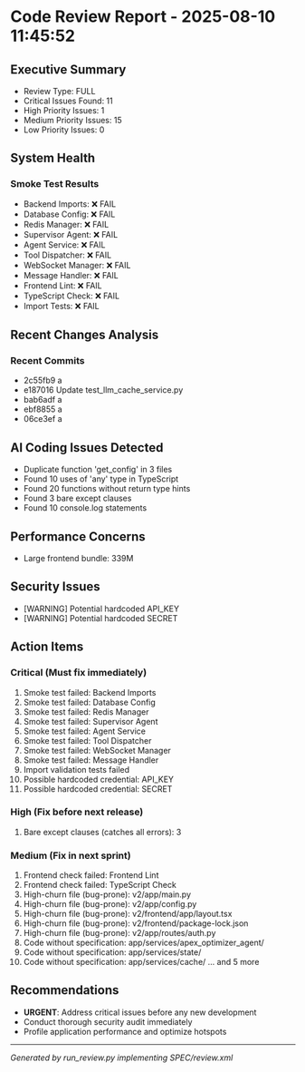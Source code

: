 # Code Review Report - 2025-08-10 11:45:52

## Executive Summary
- Review Type: FULL
- Critical Issues Found: 11
- High Priority Issues: 1
- Medium Priority Issues: 15
- Low Priority Issues: 0

## System Health
### Smoke Test Results
- Backend Imports: ❌ FAIL
- Database Config: ❌ FAIL
- Redis Manager: ❌ FAIL
- Supervisor Agent: ❌ FAIL
- Agent Service: ❌ FAIL
- Tool Dispatcher: ❌ FAIL
- WebSocket Manager: ❌ FAIL
- Message Handler: ❌ FAIL
- Frontend Lint: ❌ FAIL
- TypeScript Check: ❌ FAIL
- Import Tests: ❌ FAIL

## Recent Changes Analysis
### Recent Commits
- 2c55fb9 a
- e187016 Update test_llm_cache_service.py
- bab6adf a
- ebf8855 a
- 06ce3ef a

## AI Coding Issues Detected
- Duplicate function 'get_config' in 3 files
- Found 10 uses of 'any' type in TypeScript
- Found 20 functions without return type hints
- Found 3 bare except clauses
- Found 10 console.log statements

## Performance Concerns
- Large frontend bundle: 339M

## Security Issues
- [WARNING] Potential hardcoded API_KEY
- [WARNING] Potential hardcoded SECRET

## Action Items
### Critical (Must fix immediately)
1. Smoke test failed: Backend Imports
2. Smoke test failed: Database Config
3. Smoke test failed: Redis Manager
4. Smoke test failed: Supervisor Agent
5. Smoke test failed: Agent Service
6. Smoke test failed: Tool Dispatcher
7. Smoke test failed: WebSocket Manager
8. Smoke test failed: Message Handler
9. Import validation tests failed
10. Possible hardcoded credential: API_KEY
11. Possible hardcoded credential: SECRET

### High (Fix before next release)
1. Bare except clauses (catches all errors): 3

### Medium (Fix in next sprint)
1. Frontend check failed: Frontend Lint
2. Frontend check failed: TypeScript Check
3. High-churn file (bug-prone): v2/app/main.py
4. High-churn file (bug-prone): v2/app/config.py
5. High-churn file (bug-prone): v2/frontend/app/layout.tsx
6. High-churn file (bug-prone): v2/frontend/package-lock.json
7. High-churn file (bug-prone): v2/app/routes/auth.py
8. Code without specification: app/services/apex_optimizer_agent/
9. Code without specification: app/services/state/
10. Code without specification: app/services/cache/
... and 5 more

## Recommendations
- **URGENT**: Address critical issues before any new development
- Conduct thorough security audit immediately
- Profile application performance and optimize hotspots

---
*Generated by run_review.py implementing SPEC/review.xml*